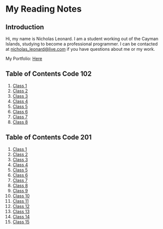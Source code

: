 # My Reading Notes

## Introduction

Hi, my name is Nicholas Leonard. I am a student working out of the Cayman Islands, studying to become a professional programmer.
I can be contacted at <nicholas_leonard@live.com> if you have questions about me or my work.

My Portfolio: [Here](https://github.com/NicholasSLeonard)

## Table of Contents Code 102

 1. [Class 1](#)
 2. [Class 2](https://nicholassleonard.github.io/reading-notes/Reading%20Notes/Class2-Reading-Assignment)
 3. [Class 3](https://nicholassleonard.github.io/reading-notes/Reading%20Notes/Class3)
 4. [Class 4](https://nicholassleonard.github.io/reading-notes/Reading%20Notes/Class4)
 5. [Class 5](https://nicholassleonard.github.io/reading-notes/Reading%20Notes/Class5)
 6. [Class 6](https://nicholassleonard.github.io/reading-notes/Reading%20Notes/Class6)
 7. [Class 7](https://nicholassleonard.github.io/reading-notes/Reading%20Notes/Class7)
 8. [Class 8](https://nicholassleonard.github.io/reading-notes/Reading%20Notes/Class8)

## Table of Contents Code 201

 1. [Class 1](#)
 2. [Class 2](#)
 3. [Class 3](#)
 4. [Class 4](#)
 5. [Class 5](#)
 6. [Class 6](#)
 7. [Class 7](#)
 8. [Class 8](#)
 9. [Class 9](#)
 10. [Class 10](#)
 11. [Class 11](#)
 12. [Class 12](#)
 13. [Class 13](#)
 14. [Class 14](#)
 15. [Class 15](#)